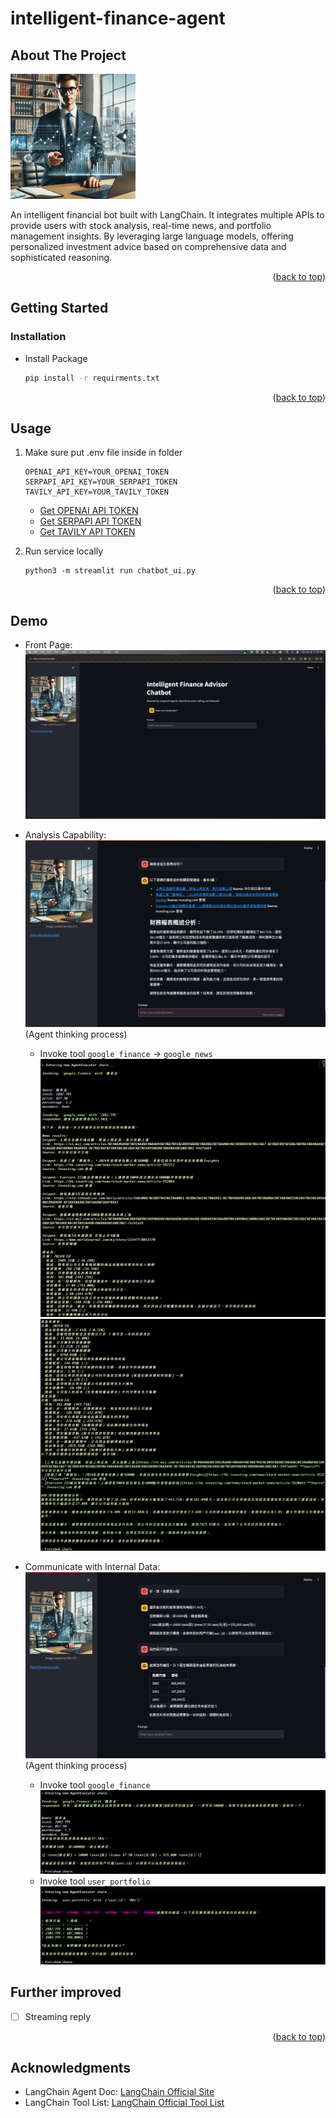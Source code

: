 # intelligent-finance-agent


<a name="readme-top"></a>

<!-- 專案簡介 -->
## About The Project

<img src="image/DALL-E_Intelligent_Advisor.png" alt="Logo" width="200" height="200">

An intelligent financial bot built with LangChain. It integrates multiple APIs to provide users with stock analysis, real-time news, and portfolio management insights. By leveraging large language models, offering personalized investment advice based on comprehensive data and sophisticated reasoning.

<p align="right">(<a href="#readme-top">back to top</a>)</p>

<!-- GETTING STARTED -->
## Getting Started

### Installation

- Install Package
   ```sh
   pip install -r requirments.txt
   ```

<p align="right">(<a href="#readme-top">back to top</a>)</p>

<!-- Additional screenshots, code examples and demos work -->
## Usage

1. Make sure put .env file inside in folder
   ```
   OPENAI_API_KEY=YOUR_OPENAI_TOKEN
   SERPAPI_API_KEY=YOUR_SERPAPI_TOKEN
   TAVILY_API_KEY=YOUR_TAVILY_TOKEN
   ```

    - [Get OPENAI API TOKEN](https://platform.openai.com/docs/quickstart?context=python)
    - [Get SERPAPI API TOKEN](https://serpapi.com/users/sign_up)
    - [Get TAVILY API TOKEN](https://app.tavily.com)

2. Run service locally
   ```
   python3 -m streamlit run chatbot_ui.py 
   ```

<p align="right">(<a href="#readme-top">back to top</a>)</p>

## Demo
- Front Page:
![front-end page1](/image/front-page.png?raw=true "Demo Page 1")

- Analysis Capability:
![analysis-stock page1](/image/analysis-stock.png?raw=true "Demo Page 1")
(Agent thinking process)
  - Invoke tool `google_finance` -> `google_news`
    ![thinking-chain page1](/image/thinking-chain1-1.png?raw=true "Demo Page 1")
    ![thinking-chain page2](/image/thinking-chain1-2.png?raw=true "Demo Page 1")

- Communicate with Internal Data:
![internal-data page1](/image/internal-data.png?raw=true "Demo Page 1")
(Agent thinking process)
  - Invoke tool `google_finance`
    ![thinking-chain page3](/image/thinking-chain2-1.png?raw=true "Demo Page 1")
  - Invoke tool `user_portfolio`
    ![thinking-chain page4](/image/thinking-chain2-2.png?raw=true "Demo Page 1")

<!-- Improved -->
## Further improved

- [ ] Streaming reply

<p align="right">(<a href="#readme-top">back to top</a>)</p>

<!-- 其他相關資訊 -->
## Acknowledgments

* LangChain Agent Doc: [LangChain Official Site](https://python.langchain.com/v0.1/docs/modules/agents/how_to/custom_agent/)
* LangChain Tool List: [LangChain Official Tool List](https://python.langchain.com/v0.1/docs/integrations/tools/)